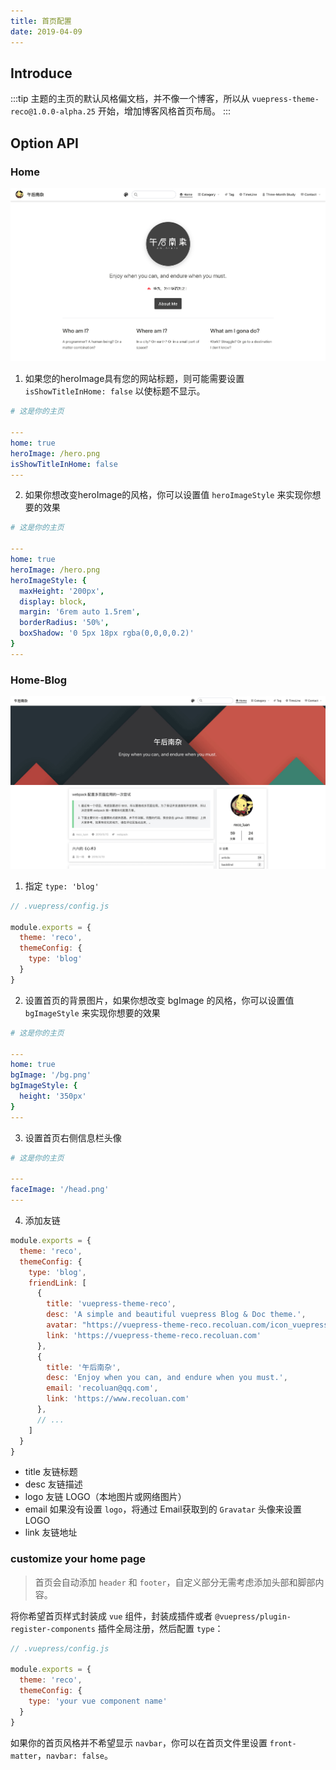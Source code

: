 ```yaml
---
title: 首页配置
date: 2019-04-09
---
```


## Introduce

:::tip
主题的主页的默认风格偏文档，并不像一个博客，所以从 `vuepress-theme-reco@1.0.0-alpha.25` 开始，增加博客风格首页布局。
:::

## Option API

### Home
![home.png](../images/1.png)

1. 如果您的heroImage具有您的网站标题，则可能需要设置 `isShowTitleInHome: false` 以使标题不显示。

```yaml
# 这是你的主页 

---
home: true
heroImage: /hero.png
isShowTitleInHome: false
---
```

2. 如果你想改变heroImage的风格，你可以设置值 `heroImageStyle` 来实现你想要的效果

```yaml
# 这是你的主页 

---
home: true
heroImage: /hero.png
heroImageStyle: {
  maxHeight: '200px',
  display: block,
  margin: '6rem auto 1.5rem',
  borderRadius: '50%',
  boxShadow: '0 5px 18px rgba(0,0,0,0.2)'
}
---
```

### Home-Blog
![home.png](../images/home-blog.png)


1. 指定 `type: 'blog'`

```javascript
// .vuepress/config.js

module.exports = {
  theme: 'reco',
  themeConfig: {
    type: 'blog'
  }  
}  
```

2. 设置首页的背景图片，如果你想改变 bgImage 的风格，你可以设置值 `bgImageStyle` 来实现你想要的效果

```yaml
# 这是你的主页 

---
home: true
bgImage: '/bg.png'
bgImageStyle: {
  height: '350px'
}
---
```

3. 设置首页右侧信息栏头像

```yaml
# 这是你的主页 

---
faceImage: '/head.png'
---
```

4. 添加友链 <Badge text="1.1.2+" />

```js
module.exports = {
  theme: 'reco',
  themeConfig: {
    type: 'blog',
    friendLink: [
      {
        title: 'vuepress-theme-reco',
        desc: 'A simple and beautiful vuepress Blog & Doc theme.',
        avatar: "https://vuepress-theme-reco.recoluan.com/icon_vuepress_reco.png",
        link: 'https://vuepress-theme-reco.recoluan.com'
      },
      {
        title: '午后南杂',
        desc: 'Enjoy when you can, and endure when you must.',
        email: 'recoluan@qq.com',
        link: 'https://www.recoluan.com'
      },
      // ...
    ]
  }
}  
```

- title 友链标题
- desc 友链描述
- logo 友链 LOGO（本地图片或网络图片）
- email 如果没有设置 `logo`，将通过 Email获取到的 `Gravatar` 头像来设置 LOGO
- link 友链地址

### customize your home page <Badge type="tip" text="Beta" />

> 首页会自动添加 `header` 和 `footer`，自定义部分无需考虑添加头部和脚部内容。

将你希望首页样式封装成 `vue` 组件，封装成插件或者 `@vuepress/plugin-register-components` 插件全局注册，然后配置 `type`：


```javascript
// .vuepress/config.js

module.exports = {
  theme: 'reco',
  themeConfig: {
    type: 'your vue component name'
  }  
}  
```

如果你的首页风格并不希望显示 `navbar`，你可以在首页文件里设置 `front-matter`，`navbar: false`。
